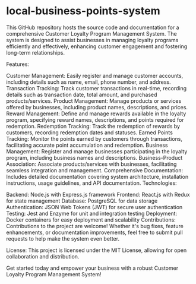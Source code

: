 # local-business-points-system
This GitHub repository hosts the source code and documentation for a comprehensive Customer Loyalty Program Management System. The system is designed to assist businesses in managing loyalty programs efficiently and effectively, enhancing customer engagement and fostering long-term relationships.

Features:

Customer Management: Easily register and manage customer accounts, including details such as name, email, phone number, and address.
Transaction Tracking: Track customer transactions in real-time, recording details such as transaction date, total amount, and purchased products/services.
Product Management: Manage products or services offered by businesses, including product names, descriptions, and prices.
Reward Management: Define and manage rewards available in the loyalty program, specifying reward names, descriptions, and points required for redemption.
Redemption Tracking: Track the redemption of rewards by customers, recording redemption dates and statuses.
Earned Points Tracking: Monitor the points earned by customers through transactions, facilitating accurate point accumulation and redemption.
Business Management: Register and manage businesses participating in the loyalty program, including business names and descriptions.
Business-Product Association: Associate products/services with businesses, facilitating seamless integration and management.
Comprehensive Documentation: Includes detailed documentation covering system architecture, installation instructions, usage guidelines, and API documentation.
Technologies:

Backend: Node.js with Express.js framework
Frontend: React.js with Redux for state management
Database: PostgreSQL for data storage
Authentication: JSON Web Tokens (JWT) for secure user authentication
Testing: Jest and Enzyme for unit and integration testing
Deployment: Docker containers for easy deployment and scalability
Contributions:
Contributions to the project are welcome! Whether it's bug fixes, feature enhancements, or documentation improvements, feel free to submit pull requests to help make the system even better.

License:
This project is licensed under the MIT License, allowing for open collaboration and distribution.

Get started today and empower your business with a robust Customer Loyalty Program Management System!






